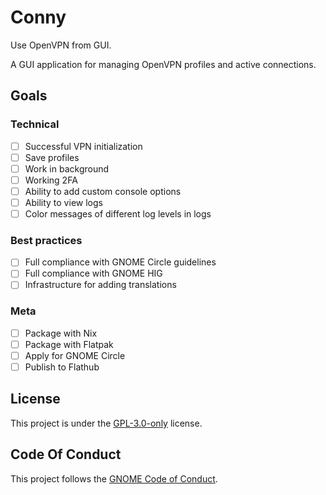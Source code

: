 # Conny

Use OpenVPN from GUI.

A GUI application for managing OpenVPN profiles and active connections.

## Goals

### Technical

- [ ] Successful VPN initialization
- [ ] Save profiles
- [ ] Work in background
- [ ] Working 2FA
- [ ] Ability to add custom console options
- [ ] Ability to view logs
- [ ] Color messages of different log levels in logs

### Best practices

- [ ] Full compliance with GNOME Circle guidelines
- [ ] Full compliance with GNOME HIG
- [ ] Infrastructure for adding translations

### Meta

- [ ] Package with Nix
- [ ] Package with Flatpak
- [ ] Apply for GNOME Circle
- [ ] Publish to Flathub

## License

This project is under the [GPL-3.0-only] license.

[GPL-3.0-only]: https://opensource.org/license/gpl-3-0

## Code Of Conduct

This project follows the [GNOME Code of Conduct](https://conduct.gnome.org/).
